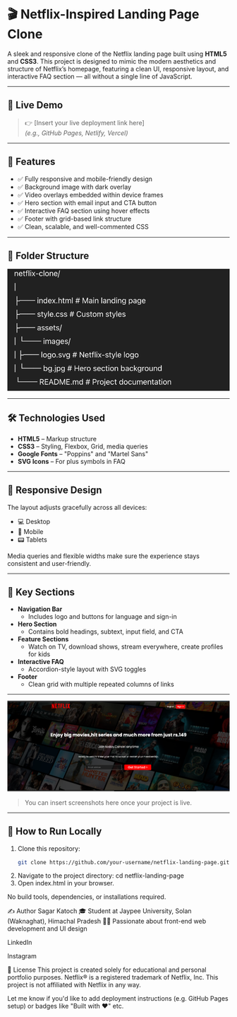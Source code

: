 # 🎬 Netflix-Inspired Landing Page Clone

A sleek and responsive clone of the Netflix landing page built using **HTML5** and **CSS3**. This project is designed to mimic the modern aesthetics and structure of Netflix’s homepage, featuring a clean UI, responsive layout, and interactive FAQ section — all without a single line of JavaScript.

---

## 📸 Live Demo

> 👉 [Insert your live deployment link here]  
_(e.g., GitHub Pages, Netlify, Vercel)_

---

## 🚀 Features

- ✅ Fully responsive and mobile-friendly design
- ✅ Background image with dark overlay
- ✅ Video overlays embedded within device frames
- ✅ Hero section with email input and CTA button
- ✅ Interactive FAQ section using hover effects
- ✅ Footer with grid-based link structure
- ✅ Clean, scalable, and well-commented CSS

---

## 📁 Folder Structure
![alt text](image-3.png)


---

## 🛠️ Technologies Used

- **HTML5** – Markup structure
- **CSS3** – Styling, Flexbox, Grid, media queries
- **Google Fonts** – "Poppins" and "Martel Sans"
- **SVG Icons** – For plus symbols in FAQ

---

## 📱 Responsive Design

The layout adjusts gracefully across all devices:

- 💻 Desktop
- 📱 Mobile
- 📟 Tablets

Media queries and flexible widths make sure the experience stays consistent and user-friendly.

---

## 📌 Key Sections

- **Navigation Bar**
  - Includes logo and buttons for language and sign-in
- **Hero Section**
  - Contains bold headings, subtext, input field, and CTA
- **Feature Sections**
  - Watch on TV, download shows, stream everywhere, create profiles for kids
- **Interactive FAQ**
  - Accordion-style layout with SVG toggles
- **Footer**
  - Clean grid with multiple repeated columns of links

---


![alt text](image-4.png)

> You can insert screenshots here once your project is live.

---

## 🧪 How to Run Locally

1. Clone this repository:
   ```bash
   git clone https://github.com/your-username/netflix-landing-page.git
2. Navigate to the project directory:
cd netflix-landing-page
3. Open index.html in your browser.

No build tools, dependencies, or installations required.


✍️ Author
Sagar Katoch
🎓 Student at Jaypee University, Solan (Waknaghat), Himachal Pradesh
🧑‍💻 Passionate about front-end web development and UI design

LinkedIn

Instagram

📃 License
This project is created solely for educational and personal portfolio purposes.
Netflix® is a registered trademark of Netflix, Inc. This project is not affiliated with Netflix in any way.




Let me know if you'd like to add deployment instructions (e.g. GitHub Pages setup) or badges like "Built with ❤️" etc.
